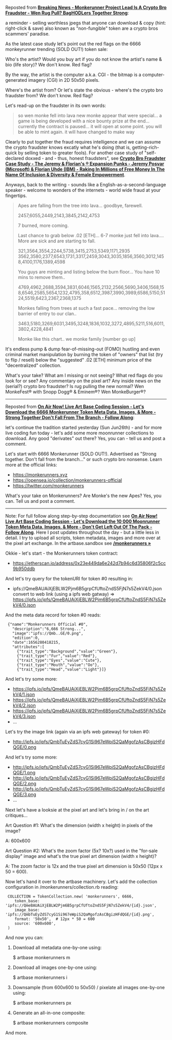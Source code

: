 
Reposted from [**Breaking News - Monkerunner Project Lead Is A Crypto Bro Fraudster - Wen Rug Pull? BagHODLers Together Strong**](https://old.reddit.com/r/DIYPunkArt/comments/vmhvpk/breaking_news_monkerunner_project_lead_is_a/):

  a reminder - selling worthless jpegs that anyone can download & copy (hint: right-click & save) also known as "non-fungible" token are a crypto bros scammers' paradise.

 As the latest case study let's point out the red flags on the 6666 monkeyrunner trending (SOLD OUT!) token sale:

   Who's the artist?  Would you buy art if you do not know the artist's name & bio (life story)?     We don't know. Red flag? 

   By the way, the artist is the computer a.k.a. CGI - the bitmap is a computer-generated imagery (CGI) in 2D 50x50 pixels. 

   Where's the artist from? Or let's state the obvious - where's the crypto bro fraudster from?  We don't know. Red flag?

  Let's read-up on the fraudster in its own words:

> so wen monke fell into lava new monke appear that were special... a game is being developed with a nice bounty prize at the end... currently the contract is paused... it will open at some point.  you will be able to mint again.  it will have changed to make way

   Clearly to put together the fraud requires intelligence and we can assume the crypto fraudster knows excatly what he's doing (that is, getting-rich-quick by selling token to greater fools).  For another case study of "self-declared doxxed - and - thus, honest fraudsters", see [**Crypto Bro Fraudster Case Study - The Jeremy & Florian's ® Expansion Punks - Jeremy Posvar (Microsoft) & Florian Uhde (IBM) - Raking In Millions of Free Money In The Name Of Inclusion & Diversity & Female Empowerment**](https://old.reddit.com/r/DIYPunkArt/comments/vel2xg/crypto_bro_fraudster_case_study_the_jeremy/).

   Anyways, back to the writing -  sounds like a English-as-a-second-language speaker -  welcome to wonders of the internets - world wide fraud at your fingertips.   


> Apes are falling from the tree into lava... goodbye, farewell.
>
> 2457,6055,2449,2143,3845,2142,4753
>
> 7 burned, more coming.
>
>
> Last chance to grab below .02 [ETH]... 6-7 monke just fell into lava.... More are sick and are starting to fall.       
>
>  321,3564,3554,2244,5738,3415,2753,5349,1171,2935
> 3562,3580,2377,6543,1731,3317,2459,3043,3035,1856,3560,3012,1458,4100,1176,1389,4598
>
>  You guys are minting and listing below the burn floor... You have 10 mins to remove them..
>
> 4769,4962,2688,3594,3831,6046,1565,2132,2566,5690,3406,1568,158,6546,2585,5654,1232,4795,358,6512,3987,3990,3989,6586,5150,5124,5519,6423,2367,2368,1375
>
> Monkes falling from trees at such a fast pace... removing the low barrier of entry to our clan..
>
> 3463,5180,3269,6031,3495,3248,1836,1032,3272,4895,5211,516,6011,3802,4228,4841
> 
>
> Monke like this chart.. we monke family  [number go up]

It's endless pump & dump fear-of-missing-out (FOMO) hustling 
and even criminal market manipulation by burning the token of "owners" that list (try to flip / resell) below the "suggested" .02 [ETH] minimum price of the "decentralized" collection.  


What's your take? What am I missing or not seeing? What red flags do you look for or see? Any commentary on the pixel art?  Any inside  news on the (serial?) crypto bro fraudster?  Is rug pulling the new normal?  Wen MonkeFest® with Snopp Dogg® & Eminem®? Wen MonkeBurger®?

---

Reposted from [**On Air Now! Live Art Base Coding Session - Let's Download the 6666 Monkerunner Token Meta Data, Images, & More - Strong Together Don't Fall From The Branch - Follow Along**](https://old.reddit.com/r/DIYPunkArt/comments/vlr8u7/on_air_now_live_art_base_coding_session_lets/):


  let's continue the tradition started yesterday (Sun Jun26th) - and for more live coding fun today - let's add some more moonrunner collections to download.    Any good "derivates" out there?  Yes, you can - tell us and post a comment.

  Let's start with 6666 Monkerunner (SOLD OUT!). Advertised as "Strong together. Don't fall from the branch..." or such crypto bro nonsense.  Learn more at the official links:

- https://monkerunners.xyz
- https://opensea.io/collection/monkerunners-official
- https://twitter.com/monkerunners

What's your take on Monkerunners? Are Monke's the new Apes? Yes, you can. Tell us and post a comment.

----


Note:  For full follow along step-by-step documentation see  [**On Air Now! Live Art Base Coding Session - Let's Download the 10 000 Moonrunner Token Meta Data, Images, & More - Don't Get Left Out Of The Pack - Follow Along**](https://old.reddit.com/r/DIYPunkArt/comments/vkz1fx/on_air_now_live_art_base_coding_session_lets/). Here  I post updates throughout the day - but a little less in detail.    I try to upload all scripts, token metadata, images and more  over at the  pixel art exchange.  In the artbase.sandbox see [**/monkerunners »**](https://github.com/pixelartexchange/artbase.sandbox/tree/master/monkerunners)
 

Okkie - let's start - the Monkerunners token contract:

- https://etherscan.io/address/0x23e449da6e242d7b94c6d35806f2c5cc9b950ddb

And let's try query for the tokenURI for token #0 resulting in:


-  ipfs://QmeBAUAiXjEBLW2Pjm6B5grpCfUftoZndS5FjN7s5ZekV4/0.json   convert to web link (using a ipfs web gatway) => https://ipfs.io/ipfs/QmeBAUAiXjEBLW2Pjm6B5grpCfUftoZndS5FjN7s5ZekV4/0.json 

And the meta data record for token #0 reads:

     {"name":"Monkerunners Official #0",
       "description":"6,666 Strong...", 
       "image":"ipfs://Qmb..GE/0.png",
       "edition":0,
       "date":1656280418215,
       "attributes":[
         {"trait_type":"Background","value":"Green"},
         {"trait_type":"Fur","value":"Red"},
         {"trait_type":"Eyes","value":"Cute"},
         {"trait_type":"Mouth","value":"Oo"},
         {"trait_type":"Head","value":"Light"}]}

And let's try some more:

- https://ipfs.io/ipfs/QmeBAUAiXjEBLW2Pjm6B5grpCfUftoZndS5FjN7s5ZekV4/1.json
- https://ipfs.io/ipfs/QmeBAUAiXjEBLW2Pjm6B5grpCfUftoZndS5FjN7s5ZekV4/2.json
- https://ipfs.io/ipfs/QmeBAUAiXjEBLW2Pjm6B5grpCfUftoZndS5FjN7s5ZekV4/3.json
- ...

Let's try the image link (again via an ipfs web gateway) for token #0:

- http://ipfs.io/ipfs/QmbTuEyZdS7cyG1Si967eWpiS2QaMgofzAsCBgizHFdQGE/0.png 

And let's try some more:

- http://ipfs.io/ipfs/QmbTuEyZdS7cyG1Si967eWpiS2QaMgofzAsCBgizHFdQGE/1.png
- http://ipfs.io/ipfs/QmbTuEyZdS7cyG1Si967eWpiS2QaMgofzAsCBgizHFdQGE/2.png
- http://ipfs.io/ipfs/QmbTuEyZdS7cyG1Si967eWpiS2QaMgofzAsCBgizHFdQGE/3.png
- ...

Next let's have a looksie at the pixel art and let's bring in / on the art critiques...

Art Question #1: What's the dimension (width x height) in pixels of the image?

A: 600x600

Art Question #2: What's the zoom factor (5x? 10x?) used in the "for-sale display" image and what's the true pixel art dimension (width x height)?

A: The zoom factor is 12x and the true pixel art dimension is 50x50 (12px x 50  = 600).

Now let's hand it over to the artbase machinery. Let's add the collection configuration in /monkerunners/collection.rb reading:

     COLLECTION = TokenCollection.new( 'monkerunners', 6666,
        token_base: 'ipfs://QmeBAUAiXjEBLW2Pjm6B5grpCfUftoZndS5FjN7s5ZekV4/{id}.json',
        image_base: 'ipfs://QmbTuEyZdS7cyG1Si967eWpiS2QaMgofzAsCBgizHFdQGE/{id}.png',
        format: '50x50',  # 12px * 50 = 600
        source: '600x600',
     )

And now you can:

1) Download all metadata one-by-one using:

      $ artbase monkerunners m

2) Download all images one-by-one using:

      $ artbase monkerunners i

3) Downsample (from 600x600 to 50x50) / pixelate all images one-by-one using:

      $ artbase monkerunners px

4) Generate an all-in-one composite:

      $ artbase monkerunners composite

And more.






